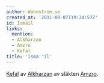 ```yaml
---
author: Wahnstrom.se
created_at: '2011-08-07T19:34:57Z'
id: Ismail
links:
  mention:
  - Alkharzan
  - Amzro
  - Kefal
title: 'Isma''il'
---
```


[Kefal] av [Alkharzan] av släkten [Amzro].

  [Kefal]: Kefal
  [Alkharzan]: Alkharzan
  [Amzro]: Amzro